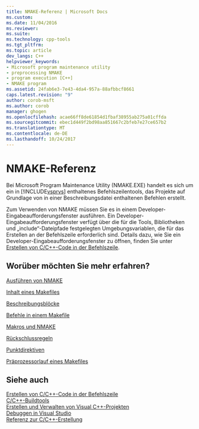 ```yaml
---
title: NMAKE-Referenz | Microsoft Docs
ms.custom: 
ms.date: 11/04/2016
ms.reviewer: 
ms.suite: 
ms.technology: cpp-tools
ms.tgt_pltfrm: 
ms.topic: article
dev_langs: C++
helpviewer_keywords:
- Microsoft program maintenance utility
- preprocessing NMAKE
- program execution [C++]
- NMAKE program
ms.assetid: 24fab6e3-7e43-4da4-957a-88afbbcf8661
caps.latest.revision: "9"
author: corob-msft
ms.author: corob
manager: ghogen
ms.openlocfilehash: acae66ff8de61854d1fbaf38955ab275a01cffda
ms.sourcegitcommit: ebec1d449f2bd98aa851667c2bfeb7e27ce657b2
ms.translationtype: MT
ms.contentlocale: de-DE
ms.lasthandoff: 10/24/2017
---
```

# <a name="nmake-reference"></a>NMAKE-Referenz
Bei Microsoft Program Maintenance Utility (NMAKE.EXE) handelt es sich um ein in [!INCLUDE[vsprvs](../assembler/masm/includes/vsprvs_md.md)] enthaltenes Befehlszeilentools, das Projekte auf Grundlage von in einer Beschreibungsdatei enthaltenen Befehlen erstellt.  
  
 Zum Verwenden von NMAKE müssen Sie es in einem Developer-Eingabeaufforderungsfenster ausführen. Ein Developer-Eingabeaufforderungsfenster verfügt über die für die Tools, Bibliotheken und „include“-Dateipfade festgelegten Umgebungsvariablen, die für das Erstellen an der Befehlszeile erforderlich sind. Details dazu, wie Sie ein Developer-Eingabeaufforderungsfenster zu öffnen, finden Sie unter [Erstellen von C/C++-Code in der Befehlszeile](../build/building-on-the-command-line.md).  
  
## <a name="what-do-you-want-to-know-more-about"></a>Worüber möchten Sie mehr erfahren?  
 [Ausführen von NMAKE](../build/running-nmake.md)  
  
 [Inhalt eines Makefiles](../build/contents-of-a-makefile.md)  
  
 [Beschreibungsblöcke](../build/description-blocks.md)  
  
 [Befehle in einem Makefile](../build/commands-in-a-makefile.md)  
  
 [Makros und NMAKE](../build/macros-and-nmake.md)  
  
 [Rückschlussregeln](../build/inference-rules.md)  
  
 [Punktdirektiven](../build/dot-directives.md)  
  
 [Präprozessorlauf eines Makefiles](../build/makefile-preprocessing.md)  
  
## <a name="see-also"></a>Siehe auch  
 [Erstellen von C/C++-Code in der Befehlszeile](../build/building-on-the-command-line.md)   
 [C/C++-Buildtools](../build/reference/c-cpp-build-tools.md)   
 [Erstellen und Verwalten von Visual C++-Projekten](../ide/creating-and-managing-visual-cpp-projects.md)   
 [Debuggen in Visual Studio](/visualstudio/debugger/debugging-in-visual-studio)   
 [Referenz zur C/C++-Erstellung](../build/reference/c-cpp-building-reference.md)